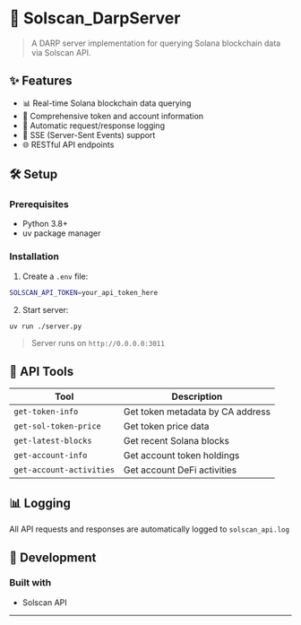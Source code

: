 # 🚀 Solscan_DarpServer

> A DARP server implementation for querying Solana blockchain data via Solscan API.

## ✨ Features

- 📊 Real-time Solana blockchain data querying
- 💎 Comprehensive token and account information
- 📝 Automatic request/response logging
- 🔄 SSE (Server-Sent Events) support
- 🌐 RESTful API endpoints

## 🛠️ Setup

### Prerequisites
- Python 3.8+
- uv package manager

### Installation

1. Create a `.env` file:
```bash
SOLSCAN_API_TOKEN=your_api_token_here
```

2. Start server:
```bash
uv run ./server.py
```

> Server runs on `http://0.0.0.0:3011`

## 🔧 API Tools

| Tool | Description |
|------|-------------|
| `get-token-info` | Get token metadata by CA address |
| `get-sol-token-price` | Get token price data |
| `get-latest-blocks` | Get recent Solana blocks |
| `get-account-info` | Get account token holdings |
| `get-account-activities` | Get account DeFi activities |

## 📊 Logging

All API requests and responses are automatically logged to `solscan_api.log`

## 🔨 Development

### Built with
- Solscan API




---




